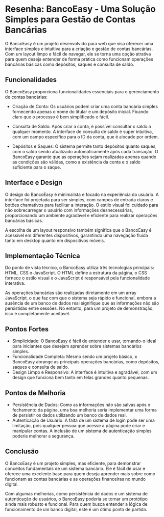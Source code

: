 
 # Resenha: BancoEasy - Uma Solução Simples para Gestão de Contas Bancárias

O BancoEasy é um projeto desenvolvido para web que visa oferecer uma interface simples e intuitiva para a criação e gestão de contas bancárias. Com um layout limpo e fácil de navegar, ele se torna uma opção atrativa para quem deseja entender de forma prática como funcionam operações bancárias básicas como depósitos, saques e consulta de saldo.

 ## Funcionalidades

O BancoEasy proporciona funcionalidades essenciais para o gerenciamento de contas bancárias:

- Criação de Conta: Os usuários podem criar uma conta bancária simples fornecendo apenas o nome do titular e um depósito inicial. Ficando claro que o processo é bem simplificado e fácil.
  
- Consulta de Saldo: Após criar a conta, é possível consultar o saldo a qualquer momento. A interface de consulta de saldo é super intuitiva, com um campo específico para o ID da conta, que é alocado por ordem.
  
- Depósitos e Saques: O sistema permite tanto depósitos quanto saques, com o saldo sendo atualizado automaticamente após cada transação. O BancoEasy garante que as operações sejam realizadas apenas quando as condições são válidas, como a existência da conta e o saldo suficiente para o saque.

 ## Interface e Design

O design do BancoEasy é minimalista e focado na experiência do usuário. A interface foi projetada para ser simples, com campos de entrada claros e botões chamativos para facilitar a interação. O estilo visual foi cuidado para não sobrecarregar o usuário com informações desnecessárias, proporcionando um ambiente agradável e eficiente para realizar operações bancárias básicas.

A escolha de um layout responsivo também significa que o BancoEasy é acessível em diferentes dispositivos, garantindo uma navegação fluida tanto em desktop quanto em dispositivos móveis.

## Implementação Técnica

Do ponto de vista técnico, o BancoEasy utiliza três tecnologias principais: HTML, CSS e JavaScript. O HTML define a estrutura da página, o CSS fornece o estilo visual e o JavaScript é responsável pela funcionalidade interativa.

As operações bancárias são realizadas diretamente em um array JavaScript, o que faz com que o sistema seja rápido e funcional, embora a ausência de um banco de dados real signifique que as informações não são persistidas entre sessões. No entanto, para um projeto de demonstração, isso é completamente aceitável.

 ## Pontos Fortes

- Simplicidade: O BancoEasy é fácil de entender e usar, tornando-o ideal para iniciantes que desejam aprender sobre sistemas bancários simples.
- Funcionalidade Completa: Mesmo sendo um projeto básico, o BancoEasy abrange as principais operações bancárias, como depósitos, saques e consulta de saldo.
- Design Limpo e Responsivo: A interface é intuitiva e agradável, com um design que funciona bem tanto em telas grandes quanto pequenas.

 ## Pontos de Melhoria

- Persistência de Dados: Como as informações não são salvas após o fechamento da página, uma boa melhoria seria implementar uma forma de persistir os dados utilizando um banco de dados real.
- Autenticação de Usuário: A falta de um sistema de login pode ser uma limitação, pois qualquer pessoa que acesse a página pode criar e manipular contas. A inclusão de um sistema de autenticação simples poderia melhorar a segurança.

 ## Conclusão

O BancoEasy é um projeto simples, mas eficiente, para demonstrar conceitos fundamentais de um sistema bancário. Ele é fácil de usar e oferece uma excelente base para quem deseja aprender mais sobre como funcionam as contas bancárias e as operações financeiras no mundo digital.

Com algumas melhorias, como persistência de dados e um sistema de autenticação de usuários, o BancoEasy poderia se tornar um protótipo ainda mais robusto e funcional. Para quem busca entender a lógica de funcionamento de um banco digital, este é um ótimo ponto de partida.


